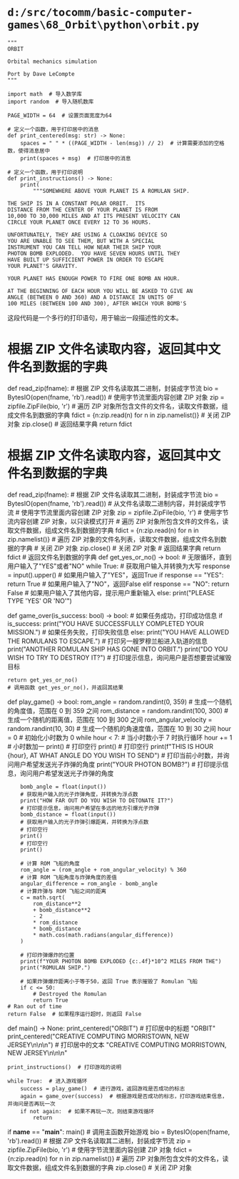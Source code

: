 # `d:/src/tocomm/basic-computer-games\68_Orbit\python\orbit.py`

```
"""
ORBIT

Orbital mechanics simulation

Port by Dave LeCompte
"""

import math  # 导入数学库
import random  # 导入随机数库

PAGE_WIDTH = 64  # 设置页面宽度为64

# 定义一个函数，用于打印居中的消息
def print_centered(msg: str) -> None:
    spaces = " " * ((PAGE_WIDTH - len(msg)) // 2)  # 计算需要添加的空格数，使得消息居中
    print(spaces + msg)  # 打印居中的消息

# 定义一个函数，用于打印说明
def print_instructions() -> None:
    print(
        """SOMEWHERE ABOVE YOUR PLANET IS A ROMULAN SHIP.

THE SHIP IS IN A CONSTANT POLAR ORBIT.  ITS
DISTANCE FROM THE CENTER OF YOUR PLANET IS FROM
10,000 TO 30,000 MILES AND AT ITS PRESENT VELOCITY CAN
CIRCLE YOUR PLANET ONCE EVERY 12 TO 36 HOURS.

UNFORTUNATELY, THEY ARE USING A CLOAKING DEVICE SO
YOU ARE UNABLE TO SEE THEM, BUT WITH A SPECIAL
INSTRUMENT YOU CAN TELL HOW NEAR THEIR SHIP YOUR
PHOTON BOMB EXPLODED.  YOU HAVE SEVEN HOURS UNTIL THEY
HAVE BUILT UP SUFFICIENT POWER IN ORDER TO ESCAPE
YOUR PLANET'S GRAVITY.

YOUR PLANET HAS ENOUGH POWER TO FIRE ONE BOMB AN HOUR.

AT THE BEGINNING OF EACH HOUR YOU WILL BE ASKED TO GIVE AN
ANGLE (BETWEEN 0 AND 360) AND A DISTANCE IN UNITS OF
100 MILES (BETWEEN 100 AND 300), AFTER WHICH YOUR BOMB'S
```
这段代码是一个多行的打印语句，用于输出一段描述性的文本。
# 根据 ZIP 文件名读取内容，返回其中文件名到数据的字典
def read_zip(fname):
    # 根据 ZIP 文件名读取其二进制，封装成字节流
    bio = BytesIO(open(fname, 'rb').read())
    # 使用字节流里面内容创建 ZIP 对象
    zip = zipfile.ZipFile(bio, 'r')
    # 遍历 ZIP 对象所包含文件的文件名，读取文件数据，组成文件名到数据的字典
    fdict = {n:zip.read(n) for n in zip.namelist()}
    # 关闭 ZIP 对象
    zip.close()
    # 返回结果字典
    return fdict
# 根据 ZIP 文件名读取内容，返回其中文件名到数据的字典
def read_zip(fname):
    # 根据 ZIP 文件名读取其二进制，封装成字节流
    bio = BytesIO(open(fname, 'rb').read())  # 从文件名读取二进制内容，并封装成字节流
    # 使用字节流里面内容创建 ZIP 对象
    zip = zipfile.ZipFile(bio, 'r')  # 使用字节流内容创建 ZIP 对象，以只读模式打开
    # 遍历 ZIP 对象所包含文件的文件名，读取文件数据，组成文件名到数据的字典
    fdict = {n:zip.read(n) for n in zip.namelist()}  # 遍历 ZIP 对象的文件名列表，读取文件数据，组成文件名到数据的字典
    # 关闭 ZIP 对象
    zip.close()  # 关闭 ZIP 对象
    # 返回结果字典
    return fdict  # 返回文件名到数据的字典
def get_yes_or_no() -> bool:
    # 无限循环，直到用户输入了"YES"或者"NO"
    while True:
        # 获取用户输入并转换为大写
        response = input().upper()
        # 如果用户输入了"YES"，返回True
        if response == "YES":
            return True
        # 如果用户输入了"NO"，返回False
        elif response == "NO":
            return False
        # 如果用户输入了其他内容，提示用户重新输入
        else:
            print("PLEASE TYPE 'YES' OR 'NO'")


def game_over(is_success: bool) -> bool:
    # 如果任务成功，打印成功信息
    if is_success:
        print("YOU HAVE SUCCESSFULLY COMPLETED YOUR MISSION.")
    # 如果任务失败，打印失败信息
    else:
        print("YOU HAVE ALLOWED THE ROMULANS TO ESCAPE.")
    # 打印另一艘罗穆兰船进入轨道的信息
    print("ANOTHER ROMULAN SHIP HAS GONE INTO ORBIT.")
    print("DO YOU WISH TO TRY TO DESTROY IT?")
    # 打印提示信息，询问用户是否想要尝试摧毁目标

    return get_yes_or_no()
    # 调用函数 get_yes_or_no()，并返回其结果


def play_game() -> bool:
    rom_angle = random.randint(0, 359)
    # 生成一个随机的角度值，范围在 0 到 359 之间
    rom_distance = random.randint(100, 300)
    # 生成一个随机的距离值，范围在 100 到 300 之间
    rom_angular_velocity = random.randint(10, 30)
    # 生成一个随机的角速度值，范围在 10 到 30 之间
    hour = 0
    # 初始化小时数为 0
    while hour < 7:
        # 当小时数小于 7 时执行循环
        hour += 1
        # 小时数加一
        print()
        # 打印空行
        print()
        # 打印空行
        print(f"THIS IS HOUR {hour}, AT WHAT ANGLE DO YOU WISH TO SEND")
        # 打印当前小时数，并询问用户希望发送光子炸弹的角度
        print("YOUR PHOTON BOMB?")
        # 打印提示信息，询问用户希望发送光子炸弹的角度

        bomb_angle = float(input())
        # 获取用户输入的光子炸弹角度，并转换为浮点数
        print("HOW FAR OUT DO YOU WISH TO DETONATE IT?")
        # 打印提示信息，询问用户希望在多远的地方引爆光子炸弹
        bomb_distance = float(input())
        # 获取用户输入的光子炸弹引爆距离，并转换为浮点数
        # 打印空行
        print()
        # 打印空行
        print()

        # 计算 ROM 飞船的角度
        rom_angle = (rom_angle + rom_angular_velocity) % 360
        # 计算 ROM 飞船角度与炸弹角度的差值
        angular_difference = rom_angle - bomb_angle
        # 计算炸弹与 ROM 飞船之间的距离
        c = math.sqrt(
            rom_distance**2
            + bomb_distance**2
            - 2
            * rom_distance
            * bomb_distance
            * math.cos(math.radians(angular_difference))
        )

        # 打印炸弹爆炸的位置
        print(f"YOUR PHOTON BOMB EXPLODED {c:.4f}*10^2 MILES FROM THE")
        print("ROMULAN SHIP.")

        # 如果炸弹爆炸距离小于等于50，返回 True 表示摧毁了 Romulan 飞船
        if c <= 50:
            # Destroyed the Romulan
            return True
    # Ran out of time
    return False  # 如果程序运行超时，则返回 False

def main() -> None:
    print_centered("ORBIT")  # 打印居中的标题 "ORBIT"
    print_centered("CREATIVE COMPUTING  MORRISTOWN, NEW JERSEY\n\n\n")  # 打印居中的文本 "CREATIVE COMPUTING  MORRISTOWN, NEW JERSEY\n\n\n"

    print_instructions()  # 打印游戏的说明

    while True:  # 进入游戏循环
        success = play_game()  # 进行游戏，返回游戏是否成功的标志
        again = game_over(success)  # 根据游戏是否成功的标志，打印游戏结束信息，并询问是否再玩一次
        if not again:  # 如果不再玩一次，则结束游戏循环
            return

if __name__ == "__main__":
    main()  # 调用主函数开始游戏
bio = BytesIO(open(fname, 'rb').read())  # 根据 ZIP 文件名读取其二进制，封装成字节流
zip = zipfile.ZipFile(bio, 'r')  # 使用字节流里面内容创建 ZIP 对象
fdict = {n:zip.read(n) for n in zip.namelist()}  # 遍历 ZIP 对象所包含文件的文件名，读取文件数据，组成文件名到数据的字典
zip.close()  # 关闭 ZIP 对象
```